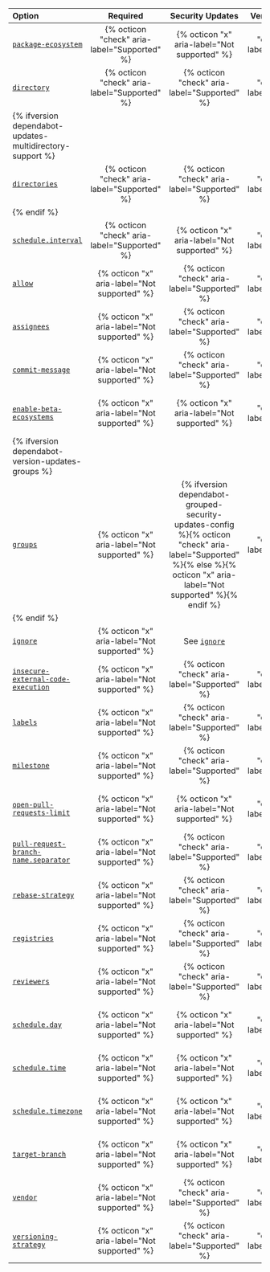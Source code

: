 | Option | Required | Security Updates | Version Updates | Description |
|:---|:---:|:---:|:---:|:---|
| [`package-ecosystem`](/code-security/dependabot/dependabot-version-updates/configuration-options-for-the-dependabot.yml-file#package-ecosystem)                     | {% octicon "check" aria-label="Supported" %} | {% octicon "x" aria-label="Not supported" %} | {% octicon "check" aria-label="Supported" %} | Package manager to use                  |
| [`directory`](/code-security/dependabot/dependabot-version-updates/configuration-options-for-the-dependabot.yml-file#directory)                                     | {% octicon "check" aria-label="Supported" %} | {% octicon "check" aria-label="Supported" %} | {% octicon "check" aria-label="Supported" %} | Location of package manifests           |
| {% ifversion dependabot-updates-multidirectory-support %} |
| [`directories`](/code-security/dependabot/dependabot-version-updates/configuration-options-for-the-dependabot.yml-file#directories)                                     | {% octicon "check" aria-label="Supported" %} | {% octicon "check" aria-label="Supported" %} | {% octicon "check" aria-label="Supported" %} | Locations of package manifests (multiple directories)           |
| {% endif %} |
| [`schedule.interval`](/code-security/dependabot/dependabot-version-updates/configuration-options-for-the-dependabot.yml-file#scheduleinterval)                      | {% octicon "check" aria-label="Supported" %} | {% octicon "x" aria-label="Not supported" %} | {% octicon "check" aria-label="Supported" %} | How often to check for updates                |
| [`allow`](/code-security/dependabot/dependabot-version-updates/configuration-options-for-the-dependabot.yml-file#allow)                                             | {% octicon "x" aria-label="Not supported" %}| {% octicon "check" aria-label="Supported" %} | {% octicon "check" aria-label="Supported" %} | Customize which updates are allowed         |
| [`assignees`](/code-security/dependabot/dependabot-version-updates/configuration-options-for-the-dependabot.yml-file#assignees)                                     | {% octicon "x" aria-label="Not supported" %} | {% octicon "check" aria-label="Supported" %} | {% octicon "check" aria-label="Supported" %} | Assignees to set on pull requests           |
| [`commit-message`](/code-security/dependabot/dependabot-version-updates/configuration-options-for-the-dependabot.yml-file#commit-message)                           | {% octicon "x" aria-label="Not supported" %} | {% octicon "check" aria-label="Supported" %} | {% octicon "check" aria-label="Supported" %} | Commit message preferences                  |
| [`enable-beta-ecosystems`](/code-security/dependabot/dependabot-version-updates/configuration-options-for-the-dependabot.yml-file#enable-beta-ecosystems)           | {% octicon "x" aria-label="Not supported" %} | {% octicon "x" aria-label="Not supported" %} | {% octicon "check" aria-label="Supported" %} | Enable ecosystems that have {% data variables.release-phases.public_preview %}-level support |
| {% ifversion dependabot-version-updates-groups %} |
| [`groups`](/code-security/dependabot/dependabot-version-updates/configuration-options-for-the-dependabot.yml-file#groups)                                           | {% octicon "x" aria-label="Not supported" %} | {% ifversion dependabot-grouped-security-updates-config %}{% octicon "check" aria-label="Supported" %}{% else %}{% octicon "x" aria-label="Not supported" %}{% endif %} | {% octicon "check" aria-label="Supported" %} | Group updates for certain dependencies     |
| {% endif %} |
| [`ignore`](/code-security/dependabot/dependabot-version-updates/configuration-options-for-the-dependabot.yml-file#ignore)                                           | {% octicon "x" aria-label="Not supported" %} | See [`ignore`](/code-security/dependabot/dependabot-version-updates/configuration-options-for-the-dependabot.yml-file#ignore) | See [`ignore`](/code-security/dependabot/dependabot-version-updates/configuration-options-for-the-dependabot.yml-file#ignore) | Ignore certain dependencies or versions     |
| [`insecure-external-code-execution`](/code-security/dependabot/dependabot-version-updates/configuration-options-for-the-dependabot.yml-file#insecure-external-code-execution) | {% octicon "x" aria-label="Not supported" %}| {% octicon "check" aria-label="Supported" %} | {% octicon "check" aria-label="Supported" %} | Allow or deny code execution in manifest files |
| [`labels`](/code-security/dependabot/dependabot-version-updates/configuration-options-for-the-dependabot.yml-file#labels)                                           | {% octicon "x" aria-label="Not supported" %} | {% octicon "check" aria-label="Supported" %} | {% octicon "check" aria-label="Supported" %} | Labels to set on pull requests              |
| [`milestone`](/code-security/dependabot/dependabot-version-updates/configuration-options-for-the-dependabot.yml-file#milestone)                                     | {% octicon "x" aria-label="Not supported" %} | {% octicon "check" aria-label="Supported" %} | {% octicon "check" aria-label="Supported" %} | Milestone to set on pull requests           |
| [`open-pull-requests-limit`](#open-pull-requests-limit)                                                                                                             | {% octicon "x" aria-label="Not supported" %} | {% octicon "x" aria-label="Not supported" %} | {% octicon "check" aria-label="Supported" %} | Limit number of open pull requests for version updates |
| [`pull-request-branch-name.separator`](/code-security/dependabot/dependabot-version-updates/configuration-options-for-the-dependabot.yml-file#pull-request-branch-nameseparator) | {% octicon "x" aria-label="Not supported" %} | {% octicon "check" aria-label="Supported" %} | {% octicon "check" aria-label="Supported" %} | Change separator for pull request branch names |
| [`rebase-strategy`](/code-security/dependabot/dependabot-version-updates/configuration-options-for-the-dependabot.yml-file#rebase-strategy)                         | {% octicon "x" aria-label="Not supported" %} | {% octicon "check" aria-label="Supported" %} | {% octicon "check" aria-label="Supported" %} | Disable automatic rebasing                  |
| [`registries`](/code-security/dependabot/dependabot-version-updates/configuration-options-for-the-dependabot.yml-file#registries)                                   | {% octicon "x" aria-label="Not supported" %} | {% octicon "check" aria-label="Supported" %} | {% octicon "check" aria-label="Supported" %} | Private registries that {% data variables.product.prodname_dependabot %} can access|
| [`reviewers`](/code-security/dependabot/dependabot-version-updates/configuration-options-for-the-dependabot.yml-file#reviewers)                                     | {% octicon "x" aria-label="Not supported" %} | {% octicon "check" aria-label="Supported" %} | {% octicon "check" aria-label="Supported" %} | Reviewers to set on pull requests           |
| [`schedule.day`](/code-security/dependabot/dependabot-version-updates/configuration-options-for-the-dependabot.yml-file#scheduleday)                                | {% octicon "x" aria-label="Not supported" %} | {% octicon "x" aria-label="Not supported" %} | {% octicon "check" aria-label="Supported" %} | Day of week to check for updates              |
| [`schedule.time`](/code-security/dependabot/dependabot-version-updates/configuration-options-for-the-dependabot.yml-file#scheduletime)                              | {% octicon "x" aria-label="Not supported" %}| {% octicon "x" aria-label="Not supported" %} | {% octicon "check" aria-label="Supported" %} | Time of day to check for updates (hh:mm)      |
| [`schedule.timezone`](/code-security/dependabot/dependabot-version-updates/configuration-options-for-the-dependabot.yml-file#scheduletimezone)                      | {% octicon "x" aria-label="Not supported" %}| {% octicon "x" aria-label="Not supported" %} | {% octicon "check" aria-label="Supported" %} | Timezone for time of day (zone identifier)    |
| [`target-branch`](/code-security/dependabot/dependabot-version-updates/configuration-options-for-the-dependabot.yml-file#target-branch)                             | {% octicon "x" aria-label="Not supported" %} | {% octicon "x" aria-label="Not supported" %} | {% octicon "check" aria-label="Supported" %}  | Branch to create pull requests against     |
| [`vendor`](/code-security/dependabot/dependabot-version-updates/configuration-options-for-the-dependabot.yml-file#vendor)                                           | {% octicon "x" aria-label="Not supported" %} | {% octicon "check" aria-label="Supported" %} | {% octicon "check" aria-label="Supported" %} | Update vendored or cached dependencies        |
| [`versioning-strategy`](/code-security/dependabot/dependabot-version-updates/configuration-options-for-the-dependabot.yml-file#versioning-strategy)                 | {% octicon "x" aria-label="Not supported" %} | {% octicon "check" aria-label="Supported" %} | {% octicon "check" aria-label="Supported" %} | How to update manifest version requirements |
